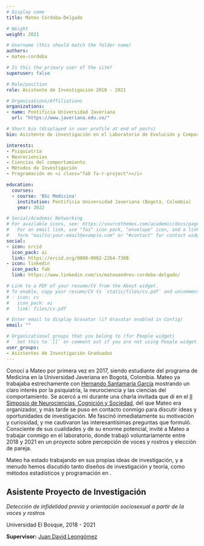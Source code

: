 ```yaml
---
# Display name
title: Mateo Córdoba-Delgado

# Weight
weight: 2021

# Username (this should match the folder name)
authors:
- mateo-cordoba

# Is this the primary user of the site?
superuser: false

# Role/position
role: Asistente de Investigación 2018 - 2021

# Organizations/Affiliations
organizations:
- name: Pontificia Universidad Javeriana
  url: "https://www.javeriana.edu.co/"

# Short bio (displayed in user profile at end of posts)
bio: Asistente de investigación en el Laboratorio de Evolución y Comportamiento Humano desde 2018 - 2021

interests:
- Psiquiatría
- Neurociencias
- Ciencias del comportamiento
- Métodos de Investigación
- Programación en <i class="fab fa-r-project"></i>

education:
  courses:
  - course: 'BSc Medicina'
    institution: Pontificia Universidad Javeriana (Bogotá, Colombia)
    year: 2022

# Social/Academic Networking
# For available icons, see: https://sourcethemes.com/academic/docs/page-builder/#icons
#   For an email link, use "fas" icon pack, "envelope" icon, and a link in the
#   form "mailto:your-email@example.com" or "#contact" for contact widget.
social:
- icon: orcid
  icon_pack: ai
  link: https://orcid.org/0000-0002-2264-7388
- icon: linkedin
  icon_pack: fab
  link: https://www.linkedin.com/in/mateoandres-cordoba-delgado/

# Link to a PDF of your resume/CV from the About widget.
# To enable, copy your resume/CV to `static/files/cv.pdf` and uncomment the lines below.
# - icon: cv
#   icon_pack: ai
#   link: files/cv.pdf

# Enter email to display Gravatar (if Gravatar enabled in Config)
email: ""

# Organizational groups that you belong to (for People widget)
#   Set this to `[]` or comment out if you are not using People widget.
user_groups:
- Asistentes de Investigación Graduados
---
```


Conocí a Mateo por primera vez en 2017, siendo estudiante del programa de Medicina en la Universidad Javeriana en Bogotá, Colombia. Mateo ya trabajaba estrechamente con [Hernando Santamaría García](https://scholar.google.com/citations?user=jrSJ0U4AAAAJ) mostrando un claro interés por la psiquiatría, la neurociencia y las ciencias del comportamiento. Se acercó a mí durante una charla invitada que di en el [II Simposio de Neurociencias, Cognición y Sociedad](https://www.facebook.com/events/276180996197963?active_tab=discussion), del que Mateo era organizador, y más tarde se puso en contacto conmigo para discutir ideas y oportunidades de investigación. Me fascinó inmediatamente su motivación y curiosidad, y me cautivaron las interesantísimas preguntas que formuló. Consciente de sus cualidades y de su enorme potencial, invité a Mateo a trabajar conmigo en el laboratorio, donde trabajó voluntariamente entre 2018 y 2021 en un proyecto sobre percepción de voces y rostros y elección de pareja.

Mateo ha estado trabajando en sus propias ideas de investigación, y a menudo hemos discutido tanto diseños de investigación y teoría, como métodos estadísticos y programación en [<i class="fab fa-r-project"></i>](https://www.r-project.org/about.html).

## **Asistente Proyecto de Investigación**  

*Detección de infidelidad previa y orientación sociosexual a partir de la voces y rostros*

Universidad El Bosque, 2018 - 2021

**Supervisor:** [Juan David Leongómez](/es/#about)
